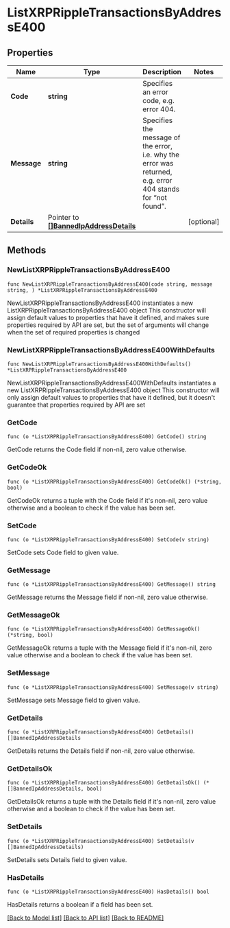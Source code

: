 # ListXRPRippleTransactionsByAddressE400

## Properties

Name | Type | Description | Notes
------------ | ------------- | ------------- | -------------
**Code** | **string** | Specifies an error code, e.g. error 404. | 
**Message** | **string** | Specifies the message of the error, i.e. why the error was returned, e.g. error 404 stands for “not found”. | 
**Details** | Pointer to [**[]BannedIpAddressDetails**](BannedIpAddressDetails.md) |  | [optional] 

## Methods

### NewListXRPRippleTransactionsByAddressE400

`func NewListXRPRippleTransactionsByAddressE400(code string, message string, ) *ListXRPRippleTransactionsByAddressE400`

NewListXRPRippleTransactionsByAddressE400 instantiates a new ListXRPRippleTransactionsByAddressE400 object
This constructor will assign default values to properties that have it defined,
and makes sure properties required by API are set, but the set of arguments
will change when the set of required properties is changed

### NewListXRPRippleTransactionsByAddressE400WithDefaults

`func NewListXRPRippleTransactionsByAddressE400WithDefaults() *ListXRPRippleTransactionsByAddressE400`

NewListXRPRippleTransactionsByAddressE400WithDefaults instantiates a new ListXRPRippleTransactionsByAddressE400 object
This constructor will only assign default values to properties that have it defined,
but it doesn't guarantee that properties required by API are set

### GetCode

`func (o *ListXRPRippleTransactionsByAddressE400) GetCode() string`

GetCode returns the Code field if non-nil, zero value otherwise.

### GetCodeOk

`func (o *ListXRPRippleTransactionsByAddressE400) GetCodeOk() (*string, bool)`

GetCodeOk returns a tuple with the Code field if it's non-nil, zero value otherwise
and a boolean to check if the value has been set.

### SetCode

`func (o *ListXRPRippleTransactionsByAddressE400) SetCode(v string)`

SetCode sets Code field to given value.


### GetMessage

`func (o *ListXRPRippleTransactionsByAddressE400) GetMessage() string`

GetMessage returns the Message field if non-nil, zero value otherwise.

### GetMessageOk

`func (o *ListXRPRippleTransactionsByAddressE400) GetMessageOk() (*string, bool)`

GetMessageOk returns a tuple with the Message field if it's non-nil, zero value otherwise
and a boolean to check if the value has been set.

### SetMessage

`func (o *ListXRPRippleTransactionsByAddressE400) SetMessage(v string)`

SetMessage sets Message field to given value.


### GetDetails

`func (o *ListXRPRippleTransactionsByAddressE400) GetDetails() []BannedIpAddressDetails`

GetDetails returns the Details field if non-nil, zero value otherwise.

### GetDetailsOk

`func (o *ListXRPRippleTransactionsByAddressE400) GetDetailsOk() (*[]BannedIpAddressDetails, bool)`

GetDetailsOk returns a tuple with the Details field if it's non-nil, zero value otherwise
and a boolean to check if the value has been set.

### SetDetails

`func (o *ListXRPRippleTransactionsByAddressE400) SetDetails(v []BannedIpAddressDetails)`

SetDetails sets Details field to given value.

### HasDetails

`func (o *ListXRPRippleTransactionsByAddressE400) HasDetails() bool`

HasDetails returns a boolean if a field has been set.


[[Back to Model list]](../README.md#documentation-for-models) [[Back to API list]](../README.md#documentation-for-api-endpoints) [[Back to README]](../README.md)


